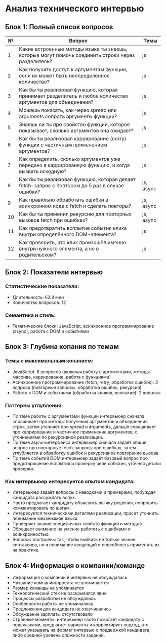 # Анализ технического интервью

## Блок 1: Полный список вопросов

| №  | Вопрос                                                                                          | Темы    |
|----|------------------------------------------------------------------------------------------------|---------|
| 1  | Какие встроенные методы языка ты знаешь, которые могут помочь соединить строки через разделитель? | js      |
| 2  | Как получить доступ к аргументам функции, если их может быть неопределённое количество?         | js      |
| 3  | Как бы ты реализовал функцию, которая принимает разделитель и любое количество аргументов для объединения? | js      |
| 4  | Можешь показать, как через spread или arguments собрать аргументы функции?                      | js      |
| 5  | Знаешь ли ты про свойство функции, которое показывает, сколько аргументов она ожидает?          | js      |
| 6  | Как бы ты реализовал каррирование (curry) функции с частичным применением аргументов?           | js      |
| 7  | Как определить, сколько аргументов уже передано в каррированную функцию, и когда вызвать исходную? | js      |
| 8  | Как бы ты реализовал функцию, которая делает fetch-запрос с повтором до 5 раз в случае ошибки?   | js, async |
| 9  | Как правильно обработать ошибки в асинхронном коде с fetch и сделать повторы?                    | js, async |
| 10 | Как бы ты применил рекурсию для повторных вызовов fetch при ошибках?                            | js, async |
| 11 | Как предотвратить всплытие события клика внутри определённого DOM-элемента?                    | js      |
| 12 | Как проверить, что клик произошёл именно внутри нужного элемента, а не в родительском?         | js      |

## Блок 2: Показатели интервью

### Статистические показатели:
- Длительность: 62.8 мин
- Количество вопросов: 12

### Семантика и стиль:
- Тематические блоки: JavaScript, асинхронное программирование (async), работа с DOM и событиями

## Блок 3: Глубина копания по темам

### Темы с максимальным копанием:
- JavaScript: 8 вопросов (включая работу с аргументами, методы массива, каррирование, работа с функциями)
- Асинхронное программирование (fetch, retry, обработка ошибок): 3 вопроса (повторные запросы, обработка ошибок, рекурсия)
- Работа с DOM и событиями (обработка кликов, всплытие): 2 вопроса

### Паттерны углубления:
- По теме работы с аргументами функции интервьюер сначала спрашивает про методы получения аргументов и объединения строк, затем уточняет про spread и arguments, дальше спрашивает про каррирование и частичное применение аргументов, с уточнениями по рекурсивной реализации.
- По теме async-интерфейса интервьюер сначала задаёт общий вопрос про повторные fetch-запросы при ошибках, затем углубляется в обработку ошибок и рекурсивное повторение вызова.
- По теме событий DOM интервьюер задаёт базовый вопрос про предотвращение всплытия и проверку цели события, уточняя детали проверки.

### Как интервьюер интересуется опытом кандидата:
- Интервьюер задаёт вопросы с наводками и примерами, побуждая кандидата рассуждать вслух.
- Часто предлагает кандидату объяснить логику решения, попросить комментировать по шагам.
- Интересуется техническими деталями реализации, просит уточнить понимание механизмов языка.
- Проверяет знание специфичных свойств функций и методов.
- Обращает внимание на умение работать с ошибками и асинхронностью.
- Вопросы построены так, чтобы выявить не только знание синтаксиса, но и понимание концепций и способность применять их на практике.

## Блок 4: Информация о компании/команде

- Информация о компании в интервью не обсуждалась
- Название компании/проекта не упоминается
- Размер команды не упоминается
- Технологический стек не раскрывался явно
- Процессы разработки не обсуждались
- Особенности работы не упоминались
- Предложения для кандидата не озвучивались
- Обсуждение зарплаты отсутствовало
- Странные моменты: интервьюер часто помогает кандидату с подсказками, предлагает варианты и корректирует подход, что может указывать на формат интервью с поддержкой кандидата, либо средний уровень сложности заданий.